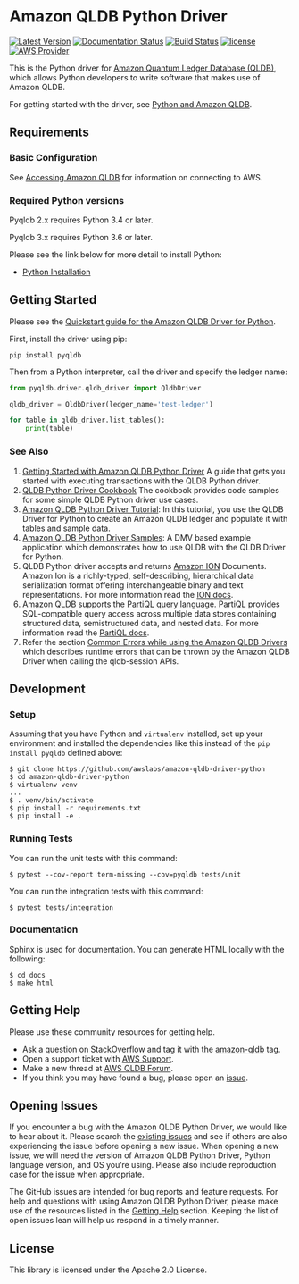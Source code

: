 # Amazon QLDB Python Driver

[![Latest Version](https://img.shields.io/pypi/v/pyqldb.svg)](https://pypi.python.org/pypi/pyqldb)
[![Documentation Status](https://readthedocs.org/projects/amazon-qldb-driver-python/badge/?version=latest)](https://amazon-qldb-driver-python.readthedocs.io/en/latest/?badge=latest)
[![Build Status](https://github.com/awslabs/amazon-qldb-driver-python/workflows/Python%20application/badge.svg)](https://github.com/awslabs/amazon-qldb-driver-python/actions?query=workflow%3A%22Python+application%22)
[![license](https://img.shields.io/badge/license-Apache%202.0-blue)](https://github.com/awslabs/amazon-qldb-driver-python/blob/master/LICENSE)
[![AWS Provider](https://img.shields.io/badge/provider-AWS-orange?logo=amazon-aws&color=ff9900)](https://aws.amazon.com/qldb/)

This is the Python driver for [Amazon Quantum Ledger Database (QLDB)](https://aws.amazon.com/qldb/), which allows Python developers
to write software that makes use of Amazon QLDB.

For getting started with the driver, see [Python and Amazon QLDB](https://docs.aws.amazon.com/qldb/latest/developerguide/getting-started.python.html).

## Requirements

### Basic Configuration

See [Accessing Amazon QLDB](https://docs.aws.amazon.com/qldb/latest/developerguide/accessing.html) for information on connecting to AWS.

### Required Python versions

Pyqldb 2.x requires Python 3.4 or later.

Pyqldb 3.x requires Python 3.6 or later. 

Please see the link below for more detail to install Python:

* [Python Installation](https://www.python.org/downloads/)

## Getting Started

Please see the [Quickstart guide for the Amazon QLDB Driver for Python](https://docs.aws.amazon.com/qldb/latest/developerguide/driver-quickstart-python.html).

First, install the driver using pip:

```pip install pyqldb```


Then from a Python interpreter, call the driver and specify the ledger name:

```python
from pyqldb.driver.qldb_driver import QldbDriver

qldb_driver = QldbDriver(ledger_name='test-ledger')

for table in qldb_driver.list_tables():
    print(table)
```

### See Also

1. [Getting Started with Amazon QLDB Python Driver](https://docs.aws.amazon.com/qldb/latest/developerguide/getting-started.python.html) A guide that gets you started with executing transactions with the QLDB Python driver.
2. [QLDB Python Driver Cookbook](https://docs.aws.amazon.com/qldb/latest/developerguide/driver-cookbook-python.html) The cookbook provides code samples for some simple QLDB Python driver use cases. 
3. [Amazon QLDB Python Driver Tutorial](https://docs.aws.amazon.com/qldb/latest/developerguide/getting-started.python.tutorial.html): In this tutorial, you use the QLDB Driver for Python to create an Amazon QLDB ledger and populate it with tables and sample data.
4. [Amazon QLDB Python Driver Samples](https://github.com/aws-samples/amazon-qldb-dmv-sample-python): A DMV based example application which demonstrates how to use QLDB with the QLDB Driver for Python.
5. QLDB Python driver accepts and returns [Amazon ION](http://amzn.github.io/ion-docs/) Documents. Amazon Ion is a richly-typed, self-describing, hierarchical data serialization format offering interchangeable binary and text representations. For more information read the [ION docs](https://readthedocs.org/projects/ion-python/).
6. Amazon QLDB supports the [PartiQL](https://partiql.org/) query language. PartiQL provides SQL-compatible query access across multiple data stores containing structured data, semistructured data, and nested data. For more information read the [PartiQL docs](https://partiql.org/docs.html).
7. Refer the section [Common Errors while using the Amazon QLDB Drivers](https://docs.aws.amazon.com/qldb/latest/developerguide/driver-errors.html) which describes runtime errors that can be thrown by the Amazon QLDB Driver when calling the qldb-session APIs.

## Development

### Setup

Assuming that you have Python and `virtualenv` installed, set up your environment and installed the dependencies
like this instead of the `pip install pyqldb` defined above:

```
$ git clone https://github.com/awslabs/amazon-qldb-driver-python
$ cd amazon-qldb-driver-python
$ virtualenv venv
...
$ . venv/bin/activate
$ pip install -r requirements.txt
$ pip install -e .
```

### Running Tests

You can run the unit tests with this command:

```
$ pytest --cov-report term-missing --cov=pyqldb tests/unit
```

You can run the integration tests with this command:
```
$ pytest tests/integration
```

### Documentation 

Sphinx is used for documentation. You can generate HTML locally with the following:

```
$ cd docs
$ make html
```

## Getting Help

Please use these community resources for getting help.
* Ask a question on StackOverflow and tag it with the [amazon-qldb](https://stackoverflow.com/questions/tagged/amazon-qldb) tag.
* Open a support ticket with [AWS Support](http://docs.aws.amazon.com/awssupport/latest/user/getting-started.html).
* Make a new thread at [AWS QLDB Forum](https://forums.aws.amazon.com/forum.jspa?forumID=353&start=0).
* If you think you may have found a bug, please open an [issue](https://github.com/awslabs/amazon-qldb-driver-python/issues/new).

## Opening Issues

If you encounter a bug with the Amazon QLDB Python Driver, we would like to hear about it. Please search the [existing issues](https://github.com/awslabs/amazon-qldb-driver-python/issues) and see if others are also experiencing the issue before opening a new issue. When opening a new issue, we will need the version of Amazon QLDB Python Driver, Python language version, and OS you’re using. Please also include reproduction case for the issue when appropriate.

The GitHub issues are intended for bug reports and feature requests. For help and questions with using Amazon QLDB Python Driver, please make use of the resources listed in the [Getting Help](https://github.com/awslabs/amazon-qldb-driver-python#getting-help) section. Keeping the list of open issues lean will help us respond in a timely manner.

## License

This library is licensed under the Apache 2.0 License.
